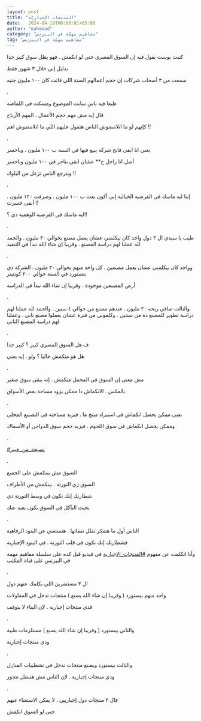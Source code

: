 ```yaml
---
layout: post
title: "المنتجات الإجباريّة"
date:   2024-04-10T00:00:01+03:00
author: "mahmoud"
category: "مفاهيم مهمّة في البيزنس"
tag: "مفاهيم مهمّة في البيزنس"
---
```



كتبت بوست بقول فيه إن السوق المصري حتى لو انكمش . فهو
يظل سوق كبير جدا

بدليل إني خلال ٣ شهور فقط

سمعت من ٣ أصحاب شركات إن حجم أعمالهم السنة اللي فاتت كان
١٠٠ مليون جنيه

.

طبعا فيه ناس سابت الموضوع ومسكت في اللماضة

قال إيه مش مهم حجم الأعمال . المهم الأرباح

كإنهم لو ما اتلامضوش الناس هتقول عليهم اللي ما اتلامضوش
اهم !!

.

يعني انا ابقى فاتح شركة ببيع فيها في السنة ب ١٠٠ مليون .
وباخسر

أصل انا راجل خ\*\* عشان ابقى بتاجر في ١٠٠ مليون
وباخسر

وبترجع الناس تزعل من البلوك !!

.

إنتا ليه ماسك في الفرضية الخيالية إني أكون بعت ب ١٠٠
مليون . وصرفت ١٢٠ مليون . أبقى خسرت !!

ليه ماسك في الفرضية الوهمية دي ؟!!

.

طيب يا سيدي ال ٣ دول واحد كان بيكلمني عشان يعمل مصنع
بحوالي ٣٠ مليون . والحمد لله عملنا لهم دراسة المصنع . وقريبا إن شاء الله
نبدأ في التنفيذ

.

وواحد كان بيكلمني عشان يعمل مصنعين . كل واحد منهم بحوالي
٣٠ مليون . الشركة دي بتستورد في السنة حوالي ٢٠٠ كونتينر

أرض المصنعين موجودة . وقريبا إن شاء الله نبدأ في
الدراسة

.

والتالت صافي ربحه ٢٠ مليون . عندهم مصنع من حوالي ٤ سنين
. والحمد لله عملنا لهم دراسة تطوير للمصنع ده من سنتين . وكلموني من فترة
عشان يعملوا مصنع تاني . وعملنا لهم دراسة المصنع التاني

.

ف هل السوق المصري كبير ؟ كبير جدا

هل هو منكمش حاليا ؟ ولو . إيه يعني

.

مش معنى إن السوق في المجمل منكمش . إنه يبقى سوق
صغير

بالعكس . الانكماش دا ممكن يزود مساحة بعض الأسواق

.

يعني ممكن يحصل انكماش في استيراد منتج ما . فتزيد مساحته
في التصنيع المحلي

وممكن يحصل انكماش في سوق اللحوم . فيزيد حجم سوق الدواجن
أو الأسماك

.

[<u>\#نصيحة\_من\_خبير</u>](https://www.facebook.com/hashtag/%D9%86%D8%B5%D9%8A%D8%AD%D8%A9_%D9%85%D9%86_%D8%AE%D8%A8%D9%8A%D8%B1?__eep__=6&__cft__%5b0%5d=AZUL6dmOtY5g2suRCVhjVmCf3pcjB5SLrb6S5BfA4Z4HLB8zOpR2D8_PmI-J6o0BIqNzU6_mc4xZ65komvtcXCrtVYCBPKQ7-4VR6dsFxkOIp6dseL-nJabNXChlXVkRaYpaVA598lHlb6HUR80q2kLSDj59Av69l-abINXwtxVR5Q&__tn__=*NK-R)

.

السوق مش بينكمش على الجميع

السوق زي التورته . بينكمش من الأطراف

شطارتك إنك تكون في وسط التورتة دي

بحيث التآكل في السوق يكون بعيد عنك

.

الناس أول ما هتفكر تقلل نفقاتها . هتستغنى عن البنود
الرفاهية

فشطارتك إنك تكون في قلب التورتة . في البنود
الإجبارية

وأنا اتكلمت عن مفهوم
[<u>\#المنتجات\_الإجبارية</u>](https://www.facebook.com/hashtag/%D8%A7%D9%84%D9%85%D9%86%D8%AA%D8%AC%D8%A7%D8%AA_%D8%A7%D9%84%D8%A5%D8%AC%D8%A8%D8%A7%D8%B1%D9%8A%D8%A9?__eep__=6&__cft__%5b0%5d=AZUL6dmOtY5g2suRCVhjVmCf3pcjB5SLrb6S5BfA4Z4HLB8zOpR2D8_PmI-J6o0BIqNzU6_mc4xZ65komvtcXCrtVYCBPKQ7-4VR6dsFxkOIp6dseL-nJabNXChlXVkRaYpaVA598lHlb6HUR80q2kLSDj59Av69l-abINXwtxVR5Q&__tn__=*NK-R)
في فيديو قبل كده على سلسلة مفاهيم مهمة في البيزنس على
قناة المكتب

.

ال ٣ مستثمرين اللي بكلمك عنهم دول

واحد منهم بيستورد ( وقريبا إن شاء الله يصنع ) منتجات
تدخل في المقاولات

فدي منتجات إجبارية . لإن البناء لا يتوقف

.

والتاني بيستورد ( وقريبا إن شاء الله يصنع ) مستلزمات
طبية

ودي منتجات إجبارية

.

والثالث بيستورد ويصنع منتجات تدخل في تشطيبات
المنازل

ودي منتجات إجبارية . لإن الناس مش هتبطل تتجوز

.

فال ٣ منتجات دول إجباريين . لا يمكن الاستغناء
عنهم

حتى لو السوق انكمش
